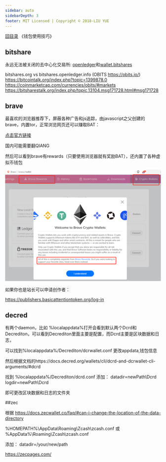 ```yaml
---
sidebar: auto
sidebarDepth: 3
footer: MIT Licensed | Copyright © 2018-LIU YUE
---
```


[回目录](/docs/blockchain)  《钱包使用技巧》

## bitshare

永远无法被关闭的去中心化交易所:
[openledger](http://openledger.io/?r=liu-yue)和[wallet.bitshares](https://wallet.bitshares.org/?r=liu-yue)


bitshares.org vs bitshares.openledger.info (OBITS https://obits.io/)
https://bitcointalk.org/index.php?topic=1399878.0
https://coinmarketcap.com/currencies/obits/#markets
https://bitsharestalk.org/index.php/topic,13104.msg171728.html#msg171728

## brave

最喜欢的浏览器推荐下，屏蔽各种广告和js追踪，由javascript之父创建的brave，内置tor，正常浏览网页还可以赚取BAT：

[点击官方链接](https://brave.com/lyh992)

国内可能需要翻QIANG

然后可以看到brave有rewards（只要使用浏览器就有奖励BAT），还内置了各种虚拟币钱包

![](/docs/docs_image/blockchain/wallet/brave01.png)

如果你也是站长可以申请创作者：

https://publishers.basicattentiontoken.org/log-in

## decred
有两个daemon，比如 %localappdata%打开会看到默认两个Dcrd和Decrediton，可以看到Decrediton里面主要是配置，而Dcrd主要是区块数据和日志，

可以找到%localappdata%/Decrediton/dcrwallet.conf 更改appdata,钱包信息


然后根据文档的https://docs.decred.org/wallets/cli/dcrd-and-dcrwallet-cli-arguments/#dcrd

找到 %localappdata%/Decrediton/dcrd.conf 添加：
datadir=newPath\Dcrd
logdir=newPath\Dcrd

即可更改区块数据和日志的文件夹

##zec

根据 https://docs.zecwallet.co/faq/#can-i-change-the-location-of-the-data-directory

%HOMEPATH%\AppData\Roaming\Zcash\zcash.conf
或
%AppData%\Roaming\Zcash\zcash.conf

添加：
datadir=/your/new/path

https://zecpages.com/




